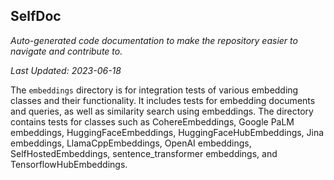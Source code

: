 <!--- START SELFDOC --->
## SelfDoc
_Auto-generated code documentation to make the repository easier to navigate and contribute to._

_Last Updated: 2023-06-18_

The `embeddings` directory is for integration tests of various embedding classes and their functionality. It includes tests for embedding documents and queries, as well as similarity search using embeddings. The directory contains tests for classes such as CohereEmbeddings, Google PaLM embeddings, HuggingFaceEmbeddings, HuggingFaceHubEmbeddings, Jina embeddings, LlamaCppEmbeddings, OpenAI embeddings, SelfHostedEmbeddings, sentence_transformer embeddings, and TensorflowHubEmbeddings.

<!--- END SELFDOC --->